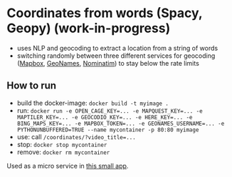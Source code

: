# Coordinates from words (Spacy, Geopy) (work-in-progress)
- uses NLP and geocoding to extract a location from a string of words
- switching randomly between three different services for geocoding ([Mapbox](https://www.mapbox.com/), [GeoNames](https://www.geonames.org/), [Nominatim](https://nominatim.org/)) to stay below the rate limits

## How to run
- build the docker-image: `docker build -t myimage .`
- run: `docker run -e OPEN_CAGE_KEY=... -e MAPQUEST_KEY=... -e MAPTILER_KEY=... -e GEOCODIO_KEY=... -e HERE_KEY=... -e BING_MAPS_KEY=... -e MAPBOX_TOKEN=... -e GEONAMES_USERNAME=... -e PYTHONUNBUFFERED=TRUE --name mycontainer -p 80:80 myimage`
- use: call `/coordinates/?video_title=...`
- stop: `docker stop mycontainer`
- remove: `docker rm mycontainer`

Used as a micro service in [this small app](https://github.com/adeveloper-wq/youtube-map-backend).